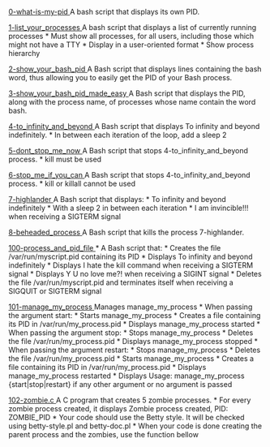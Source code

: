 [ 0-what-is-my-pid ](./0-what-is-my-pid) A bash script that displays its own PID.

[ 1-list_your_processes ](./1-list_your_processes)
    A bash script that displays a list of currently running processes
    * Must show all processes, for all users, including those which might not have a TTY
    * Display in a user-oriented format
    * Show process hierarchy

[ 2-show_your_bash_pid ](./2-show_your_bash_pid) A Bash script that displays lines containing the bash word, thus allowing you to easily get the PID of your Bash process.

[ 3-show_your_bash_pid_made_easy ](./3-show_your_bash_pid_made_easy) A Bash script that displays the PID, along with the process name, of processes whose name contain the word bash.

[ 4-to_infinity_and_beyond ](./4-to_infinity_and_beyond)
    A Bash script that displays To infinity and beyond indefinitely.
    * In between each iteration of the loop, add a sleep 2

[ 5-dont_stop_me_now ](./5-dont_stop_me_now)
    A Bash script that stops 4-to_infinity_and_beyond process.
    * kill must be used

[ 6-stop_me_if_you_can ](./6-stop_me_if_you_can)
    A Bash script that stops 4-to_infinity_and_beyond process.
    * kill or killall cannot be used

[ 7-highlander ](./7-highlander)
    A Bash script that displays:
    * To infinity and beyond indefinitely
    * With a sleep 2 in between each iteration
    * I am invincible!!! when receiving a SIGTERM signal

[ 8-beheaded_process ](./8-beheaded_process)
    A Bash script that kills the process 7-highlander.

[ 100-process_and_pid_file ](./100-process_and_pid_file)
    * A Bash script that:
    * Creates the file /var/run/myscript.pid containing its PID
    * Displays To infinity and beyond indefinitely
    * Displays I hate the kill command when receiving a SIGTERM signal
    * Displays Y U no love me?! when receiving a SIGINT signal
    * Deletes the file /var/run/myscript.pid and terminates itself when receiving a SIGQUIT or SIGTERM signal

[ 101-manage_my_process ](./101-manage_my_process)
    Manages manage_my_process
    * When passing the argument start:
        * Starts manage_my_process
        * Creates a file containing its PID in /var/run/my_process.pid
        * Displays manage_my_process started
    * When passing the argument stop:
        * Stops manage_my_process
        * Deletes the file /var/run/my_process.pid
        * Displays manage_my_process stopped
    * When passing the argument restart:
        * Stops manage_my_process
        * Deletes the file /var/run/my_process.pid
        * Starts manage_my_process
        * Creates a file containing its PID in /var/run/my_process.pid
        * Displays manage_my_process restarted
    * Displays Usage: manage_my_process {start|stop|restart} if any other argument or no argument is passed

[ 102-zombie.c ](./102-zombie.c)
    A C program that creates 5 zombie processes.
    * For every zombie process created, it displays Zombie process created, PID: ZOMBIE_PID
    * Your code should use the Betty style. It will be checked using betty-style.pl and betty-doc.pl
    * When your code is done creating the parent process and the zombies, use the function bellow
